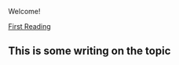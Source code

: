 Welcome!

[First Reading](http://www.claudiahart.com/theory/theorydocs/UnderfirePanelPresentation2010.pdf)


## This is some writing on the topic